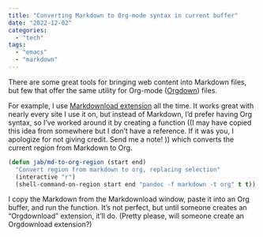 ```yaml
---
title: "Converting Markdown to Org-mode syntax in current buffer"
date: "2022-12-02"
categories: 
  - "tech"
tags: 
  - "emacs"
  - "markdown"
---
```


There are some great tools for bringing web content into Markdown files, but few that offer the same utility for Org-mode ([Orgdown](https://gitlab.com/publicvoit/orgdown)) files.

For example, I use [Markdownload extension](https://github.com/deathau/markdownload) all the time. It works great with nearly every site I use it on, but instead of Markdown, I’d prefer having Org syntax, so I’ve worked around it by creating a function ((I may have copied this idea from somewhere but I don’t have a reference. If it was you, I apologize for not giving credit. Send me a note! )) which converts the current region from Markdown to Org.

```lisp
(defun jab/md-to-org-region (start end)
  "Convert region from markdown to org, replacing selection"
  (interactive "r")
  (shell-command-on-region start end "pandoc -f markdown -t org" t t))
```

I copy the Markdown from the Markdownload window, paste it into an Org buffer, and run the function. It’s not perfect, but until someone creates an “Orgdownload” extension, it’ll do. (Pretty please, will someone create an Orgdownload extension?)
